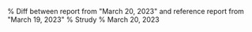 % Diff between report from "March 20, 2023" and reference report from "March 19, 2023"
% Strudy
% March 20, 2023


